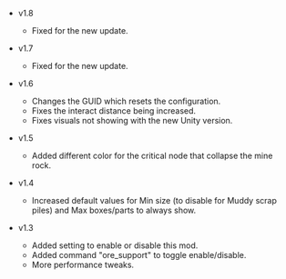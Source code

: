 - v1.8
  - Fixed for the new update.

- v1.7
  - Fixed for the new update.

- v1.6
  - Changes the GUID which resets the configuration.
  - Fixes the interact distance being increased.
  - Fixes visuals not showing with the new Unity version.

- v1.5
  - Added different color for the critical node that collapse the mine rock.

- v1.4
  - Increased default values for Min size (to disable for Muddy scrap piles) and Max boxes/parts to always show.

- v1.3
  - Added setting to enable or disable this mod.
  - Added command "ore_support" to toggle enable/disable.
  - More performance tweaks.
